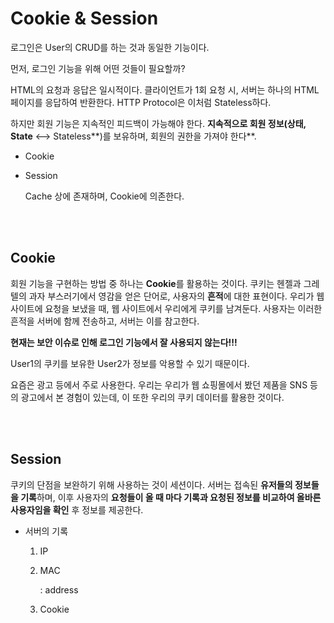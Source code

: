 # Cookie & Session

로그인은 User의 CRUD를 하는 것과 동일한 기능이다.

먼저, 로그인 기능을 위해 어떤 것들이 필요할까?

HTML의 요청과 응답은 일시적이다. 클라이언트가 1회 요청 시, 서버는 하나의 HTML 페이지를 응답하여 반환한다. HTTP Protocol은 이처럼 Stateless하다.

하지만 회원 기능은 지속적인 피드백이 가능해야 한다. **지속적으로 회원 정보(상태, State** <--> Stateless**)를 보유하며, 회원의 권한을 가져야 한다**.

- Cookie

- Session

  Cache 상에 존재하며, Cookie에 의존한다.

<br>

<br>

## Cookie

회원 기능을 구현하는 방법 중 하나는 **Cookie**를 활용하는 것이다. 쿠키는 헨젤과 그레텔의 과자 부스러기에서 영감을 얻은 단어로, 사용자의 **흔적**에 대한 표현이다. 우리가 웹 사이트에 요청을 보냈을 때, 웹 사이트에서 우리에게 쿠키를 남겨둔다. 사용자는 이러한 흔적을 서버에 함께 전송하고, 서버는 이를 참고한다.

__현재는 보안 이슈로 인해 로그인 기능에서 잘 사용되지 않는다!!!__

User1의 쿠키를 보유한 User2가 정보를 악용할 수 있기 때문이다.

요즘은 광고 등에서 주로 사용한다. 우리는 우리가 웹 쇼핑몰에서 봤던 제품을 SNS 등의 광고에서 본 경험이 있는데, 이 또한 우리의 쿠키 데이터를 활용한 것이다.

<br>

<br>

## Session

쿠키의 단점을 보완하기 위해 사용하는 것이 세션이다. 서버는 접속된 **유저들의 정보들을 기록**하며, 이후 사용자의 **요청들이 올 때 마다 기록과 요청된 정보를 비교하여 올바른 사용자임을 확인** 후 정보를 제공한다.

- 서버의 기록

  1. IP

  2. MAC

     : address

  3. Cookie